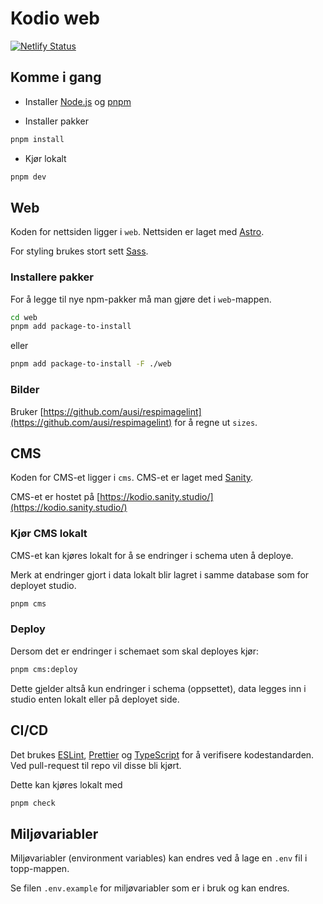 # Kodio web

[![Netlify Status](https://api.netlify.com/api/v1/badges/7308bfd7-c83b-4d0a-bf41-42b8de13ac48/deploy-status)](https://app.netlify.com/sites/kodio/deploys)

## Komme i gang

- Installer [Node.js](https://nodejs.org/en/download/) og [pnpm](https://pnpm.io/installation)

- Installer pakker

```bash
pnpm install
```

- Kjør lokalt

```bash
pnpm dev
```

## Web

Koden for nettsiden ligger i `web`. Nettsiden er laget med [Astro](https://astro.build/).

For styling brukes stort sett [Sass](https://sass-lang.com/).

### Installere pakker

For å legge til nye npm-pakker må man gjøre det i `web`-mappen.

```bash
cd web
pnpm add package-to-install
```

eller

```bash
pnpm add package-to-install -F ./web
```

### Bilder

Bruker [https://github.com/ausi/respimagelint](https://github.com/ausi/respimagelint) for å regne ut `sizes`.

## CMS

Koden for CMS-et ligger i `cms`. CMS-et er laget med [Sanity](https://www.sanity.io/).

CMS-et er hostet på [https://kodio.sanity.studio/](https://kodio.sanity.studio/)

### Kjør CMS lokalt

CMS-et kan kjøres lokalt for å se endringer i schema uten å deploye.

Merk at endringer gjort i data lokalt blir lagret i samme database som for deployet studio.

```bash
pnpm cms
```

### Deploy

Dersom det er endringer i schemaet som skal deployes kjør:

```bash
pnpm cms:deploy
```

Dette gjelder altså kun endringer i schema (oppsettet), data legges inn i studio enten lokalt eller på deployet side.

## CI/CD

Det brukes [ESLint](https://eslint.org/), [Prettier](https://prettier.io/) og [TypeScript](https://www.typescriptlang.org/) for å verifisere kodestandarden. Ved pull-request til repo vil disse bli kjørt.

Dette kan kjøres lokalt med

```bash
pnpm check
```

## Miljøvariabler

Miljøvariabler (environment variables) kan endres ved å lage en `.env` fil i topp-mappen.

Se filen `.env.example` for miljøvariabler som er i bruk og kan endres.
